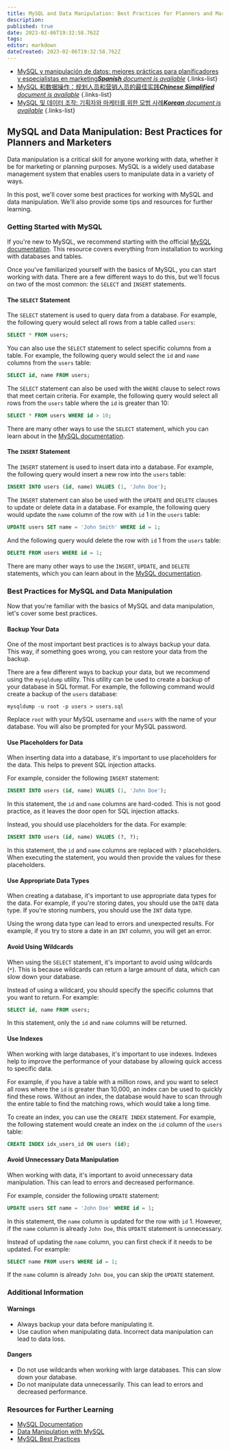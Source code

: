 ```yaml
---
title: MySQL and Data Manipulation: Best Practices for Planners and Marketers
description: 
published: true
date: 2023-02-06T19:32:58.762Z
tags: 
editor: markdown
dateCreated: 2023-02-06T19:32:58.762Z
---
```


- [MySQL y manipulación de datos: mejores prácticas para planificadores y especialistas en marketing***Spanish** document is available*](/es/Knowledge-base/mysql-for-planner-marketers/Learning/mysql-and-data-manipulation-best-practices-for-planners-and-marketers)
{.links-list}
- [MySQL 和数据操作：规划人员和营销人员的最佳实践***Chinese Simplified** document is available*](/zh/Knowledge-base/mysql-for-planner-marketers/Learning/mysql-and-data-manipulation-best-practices-for-planners-and-marketers)
{.links-list}
- [MySQL 및 데이터 조작: 기획자와 마케터를 위한 모범 사례***Korean** document is available*](/ko/Knowledge-base/mysql-for-planner-marketers/Learning/mysql-and-data-manipulation-best-practices-for-planners-and-marketers)
{.links-list}


## MySQL and Data Manipulation: Best Practices for Planners and Marketers

Data manipulation is a critical skill for anyone working with data, whether it be for marketing or planning purposes. MySQL is a widely used database management system that enables users to manipulate data in a variety of ways.

In this post, we'll cover some best practices for working with MySQL and data manipulation. We'll also provide some tips and resources for further learning.

### Getting Started with MySQL

If you're new to MySQL, we recommend starting with the official [MySQL documentation](https://dev.mysql.com/doc/). This resource covers everything from installation to working with databases and tables.

Once you've familiarized yourself with the basics of MySQL, you can start working with data. There are a few different ways to do this, but we'll focus on two of the most common: the `SELECT` and `INSERT` statements.

#### The `SELECT` Statement

The `SELECT` statement is used to query data from a database. For example, the following query would select all rows from a table called `users`:

```sql
SELECT * FROM users;
```

You can also use the `SELECT` statement to select specific columns from a table. For example, the following query would select the `id` and `name` columns from the `users` table:

```sql
SELECT id, name FROM users;
```

The `SELECT` statement can also be used with the `WHERE` clause to select rows that meet certain criteria. For example, the following query would select all rows from the `users` table where the `id` is greater than 10:

```sql
SELECT * FROM users WHERE id > 10;
```

There are many other ways to use the `SELECT` statement, which you can learn about in the [MySQL documentation](https://dev.mysql.com/doc/refman/8.0/en/select.html).

#### The `INSERT` Statement

The `INSERT` statement is used to insert data into a database. For example, the following query would insert a new row into the `users` table:

```sql
INSERT INTO users (id, name) VALUES (1, 'John Doe');
```

The `INSERT` statement can also be used with the `UPDATE` and `DELETE` clauses to update or delete data in a database. For example, the following query would update the `name` column of the row with `id` 1 in the `users` table:

```sql
UPDATE users SET name = 'John Smith' WHERE id = 1;
```

And the following query would delete the row with `id` 1 from the `users` table:

```sql
DELETE FROM users WHERE id = 1;
```

There are many other ways to use the `INSERT`, `UPDATE`, and `DELETE` statements, which you can learn about in the [MySQL documentation](https://dev.mysql.com/doc/refman/8.0/en/insert.html).

### Best Practices for MySQL and Data Manipulation

Now that you're familiar with the basics of MySQL and data manipulation, let's cover some best practices.

#### Backup Your Data

One of the most important best practices is to always backup your data. This way, if something goes wrong, you can restore your data from the backup.

There are a few different ways to backup your data, but we recommend using the `mysqldump` utility. This utility can be used to create a backup of your database in SQL format. For example, the following command would create a backup of the `users` database:

```
mysqldump -u root -p users > users.sql
```

Replace `root` with your MySQL username and `users` with the name of your database. You will also be prompted for your MySQL password.

#### Use Placeholders for Data

When inserting data into a database, it's important to use placeholders for the data. This helps to prevent SQL injection attacks.

For example, consider the following `INSERT` statement:

```sql
INSERT INTO users (id, name) VALUES (1, 'John Doe');
```

In this statement, the `id` and `name` columns are hard-coded. This is not good practice, as it leaves the door open for SQL injection attacks.

Instead, you should use placeholders for the data. For example:

```sql
INSERT INTO users (id, name) VALUES (?, ?);
```

In this statement, the `id` and `name` columns are replaced with `?` placeholders. When executing the statement, you would then provide the values for these placeholders.

#### Use Appropriate Data Types

When creating a database, it's important to use appropriate data types for the data. For example, if you're storing dates, you should use the `DATE` data type. If you're storing numbers, you should use the `INT` data type.

Using the wrong data type can lead to errors and unexpected results. For example, if you try to store a date in an `INT` column, you will get an error.

#### Avoid Using Wildcards

When using the `SELECT` statement, it's important to avoid using wildcards (`*`). This is because wildcards can return a large amount of data, which can slow down your database.

Instead of using a wildcard, you should specify the specific columns that you want to return. For example:

```sql
SELECT id, name FROM users;
```

In this statement, only the `id` and `name` columns will be returned.

#### Use Indexes

When working with large databases, it's important to use indexes. Indexes help to improve the performance of your database by allowing quick access to specific data.

For example, if you have a table with a million rows, and you want to select all rows where the `id` is greater than 10,000, an index can be used to quickly find these rows. Without an index, the database would have to scan through the entire table to find the matching rows, which would take a long time.

To create an index, you can use the `CREATE INDEX` statement. For example, the following statement would create an index on the `id` column of the `users` table:

```sql
CREATE INDEX idx_users_id ON users (id);
```

#### Avoid Unnecessary Data Manipulation

When working with data, it's important to avoid unnecessary data manipulation. This can lead to errors and decreased performance.

For example, consider the following `UPDATE` statement:

```sql
UPDATE users SET name = 'John Doe' WHERE id = 1;
```

In this statement, the `name` column is updated for the row with `id` 1. However, if the `name` column is already `John Doe`, this `UPDATE` statement is unnecessary.

Instead of updating the `name` column, you can first check if it needs to be updated. For example:

```sql
SELECT name FROM users WHERE id = 1;
```

If the `name` column is already `John Doe`, you can skip the `UPDATE` statement.

### Additional Information

#### Warnings

- Always backup your data before manipulating it.
- Use caution when manipulating data. Incorrect data manipulation can lead to data loss.

#### Dangers

- Do not use wildcards when working with large databases. This can slow down your database.
- Do not manipulate data unnecessarily. This can lead to errors and decreased performance.

### Resources for Further Learning

- [MySQL Documentation](https://dev.mysql.com/doc/)
- [Data Manipulation with MySQL](https://www.digitalocean.com/community/tutorials/how-to-manipulate-data-with-mysql)
- [MySQL Best Practices](https://www.a2hosting.com/kb/developer-corner/mysql/mysql-best-practices)